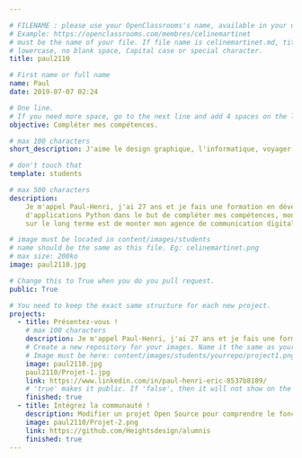 ```yaml
---

# FILENAME : please use your OpenClassrooms's name, available in your url.
# Example: https://openclassrooms.com/membres/celinemartinet
# must be the name of your file. If file name is celinemartinet.md, title is celinemartinet.
# lowercase, no blank space, Capital case or special character.
title: paul2110

# First name or full name
name: Paul
date: 2019-07-07 02:24

# One line.
# If you need more space, go to the next line and add 4 spaces on the left, as in 'description'.
objective: Compléter mes compétences.

# max 100 characters
short_description: J'aime le design graphique, l'informatique, voyager et le sport.

# don't touch that
template: students

# max 500 characters
description:
    Je m'appel Paul-Henri, j'ai 27 ans et je fais une formation en développement
    d'applications Python dans le but de compléter mes compétences, mon objectif 
    sur le long terme est de monter mon agence de communication digitale.

# image must be located in content/images/students
# name should be the same as this file. Eg: celinemartinet.png
# max size: 200ko
image: paul2110.jpg

# Change this to True when you do you pull request.
public: True

# You need to keep the exact same structure for each new project.
projects:
  - title: Présentez-vous !
    # max 100 characters
    description: Je m'appel Paul-Henri, j'ai 27 ans et je fais une formation en développement
    # Create a new repository for your images. Name it the same as your nickname and profile picture.
    # Image must be here: content/images/students/yourrepo/project1.png
    image: paul2110.jpg
    paul2110/Projet-1.jpg
    link: https://www.linkedin.com/in/paul-henri-eric-8537b8189/
    # 'true' makes it public. If 'false', then it will not show on the website.
    finished: true
  - title: Intégrez la communauté !
    description: Modifier un projet Open Source pour comprendre le fonctionnement de Git, de Github et des pull requests.
    image: paul2110/Projet-2.png
    link: https://github.com/Heightsdesign/alumnis
    finished: true
---
```


